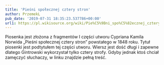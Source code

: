 ```yaml
---
title: 'Pieśni społecznej cztery stron'
author: PrzemekL
pub_date: '2019-07-31 18:35:23.537786+00:00'
url1: https://pl.wikisource.org/wiki/Pie%C5%9Bni_spo%C5%82ecznej_cztery_stron
---
```


Piosenka jest złożona z fragmentów I części utworu Cypriana Kamila Norwida „Pieśni społecznej cztery stron” powstałego w 1848 roku. Tytuł piosenki jest podtytułem tej części utworu. Wiersz jest dość długi i zapewne dlatego Gintrowski wykorzystał tylko cztery strofy.
Gdyby jednak ktoś chciał zamęczyć słuchaczy, w linku znajdzie pełną treść.